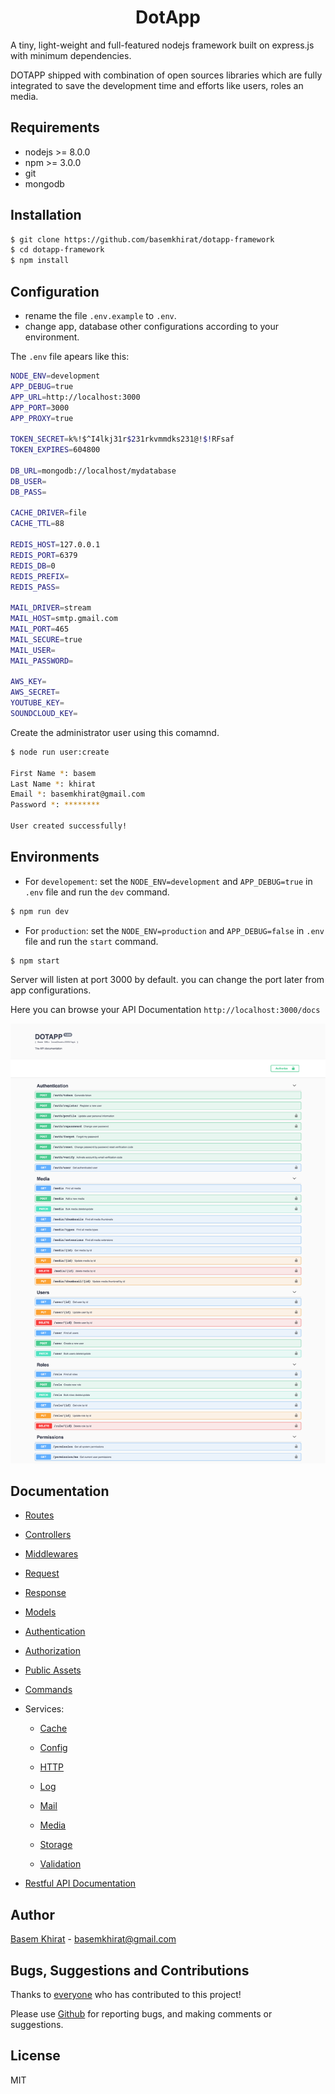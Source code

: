 # <div style="text-align:center">DotApp</div>

A tiny, light-weight and full-featured nodejs framework built on express.js with minimum dependencies.

DOTAPP shipped with combination of open sources libraries which are fully integrated to save the development time and efforts like users, roles an media.

## Requirements

- nodejs >= 8.0.0
- npm >= 3.0.0
- git
- mongodb

## Installation

```bash
$ git clone https://github.com/basemkhirat/dotapp-framework
$ cd dotapp-framework
$ npm install
```

## Configuration

- rename the file `.env.example` to `.env`.
- change app, database other configurations according to your environment.

The `.env` file apears like this:

``` bash
NODE_ENV=development
APP_DEBUG=true
APP_URL=http://localhost:3000
APP_PORT=3000
APP_PROXY=true

TOKEN_SECRET=k%!$^I4lkj31r$231rkvmmdks231@!$!RFsaf
TOKEN_EXPIRES=604800

DB_URL=mongodb://localhost/mydatabase
DB_USER=
DB_PASS=

CACHE_DRIVER=file
CACHE_TTL=88

REDIS_HOST=127.0.0.1
REDIS_PORT=6379
REDIS_DB=0
REDIS_PREFIX=
REDIS_PASS=

MAIL_DRIVER=stream
MAIL_HOST=smtp.gmail.com
MAIL_PORT=465
MAIL_SECURE=true
MAIL_USER=
MAIL_PASSWORD=

AWS_KEY=
AWS_SECRET=
YOUTUBE_KEY=
SOUNDCLOUD_KEY=
```

Create the administrator user using this comamnd.

``` bash
$ node run user:create

First Name *: basem
Last Name *: khirat
Email *: basemkhirat@gmail.com
Password *: ********

User created successfully!
```

## Environments

- For `developement`: set the `NODE_ENV=development` and
`APP_DEBUG=true` in `.env` file and run the `dev` command.

``` bash
$ npm run dev
```

- For `production`: set the `NODE_ENV=production` and
`APP_DEBUG=false` in `.env` file and run the `start` command.

``` bash
$ npm start
```

Server will listen at port 3000 by default. you can change the port later from app configurations.


Here you can browse your API Documentation `http://localhost:3000/docs`

![docs](/manual/images/docs.png)

## Documentation


- [Routes](https://github.com/basemkhirat/dotapp-framework/blob/master/manual/routes.md)

- [Controllers](https://github.com/basemkhirat/dotapp-framework/blob/master/manual/controllers.md)

- [Middlewares](https://github.com/basemkhirat/dotapp-framework/blob/master/manual/middlewares.md)

- [Request](https://github.com/basemkhirat/dotapp-framework/blob/master/manual/request.md)

- [Response](https://github.com/basemkhirat/dotapp-framework/blob/master/manual/response.md)

- [Models](https://github.com/basemkhirat/dotapp-framework/blob/master/manual/models.md)

- [Authentication](https://github.com/basemkhirat/dotapp-framework/blob/master/manual/authentication.md)

- [Authorization](https://github.com/basemkhirat/dotapp-framework/blob/master/manual/authorization.md)

- [Public Assets](https://github.com/basemkhirat/dotapp-framework/blob/master/manual/public.md)

- [Commands](https://github.com/basemkhirat/dotapp-framework/blob/master/manual/commands.md)


- Services:

    - [Cache](https://github.com/basemkhirat/dotapp-framework/blob/master/manual/services/cache.md)

    - [Config](https://github.com/basemkhirat/dotapp-framework/blob/master/manual/services/config.md)

    - [HTTP](https://github.com/basemkhirat/dotapp-framework/blob/master/manual/services/http.md)

    - [Log](https://github.com/basemkhirat/dotapp-framework/blob/master/manual/services/log.md)

    - [Mail](https://github.com/basemkhirat/dotapp-framework/blob/master/manual/services/mail.md)

    - [Media](https://github.com/basemkhirat/dotapp-framework/blob/master/manual/services/media.md)

    - [Storage](https://github.com/basemkhirat/dotapp-framework/blob/master/manual/services/storage.md)

    - [Validation](https://github.com/basemkhirat/dotapp-framework/blob/master/manual/services/validation.md)

- [Restful API Documentation](https://github.com/basemkhirat/dotapp-framework/blob/master/manual/docs.md)


## Author
[Basem Khirat](http://basemkhirat.com) - [basemkhirat@gmail.com](mailto:basemkhirat@gmail.com)


## Bugs, Suggestions and Contributions

Thanks to [everyone](https://github.com/basemkhirat/dotapp-framework/graphs/contributors)
who has contributed to this project!

Please use [Github](https://github.com/basemkhirat/dotapp-framework) for reporting bugs,
and making comments or suggestions.

## License

MIT




